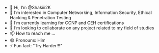 - 👋 Hi, I’m @Shakiii2K
- 👀 I’m interested in Computer Networking, Information Security, Ethical Hacking & Penetration Testing
- 🌱 I’m currently learning for CCNP and CEH certifications
- 💞️ I’m looking to collaborate on any project related to my field of studies
- 📫 How to reach me ...
- 😄 Pronouns: Him
- ⚡ Fun fact: "Try Harder!!!"

<!---
Shakiii2K/Shakiii2K is a ✨ special ✨ repository because its `README.md` (this file) appears on your GitHub profile.
You can click the Preview link to take a look at your changes.
--->
